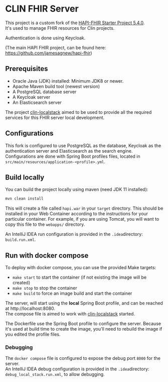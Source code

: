 # CLIN FHIR Server
This project is a custom fork of the [HAPI-FHIR Starter Project 5.4.0](https://github.com/hapifhir/hapi-fhir-jpaserver-starter/tree/v5.4.0).  
It's used to manage FHIR resources for Clin projects.

Authentication is done using Keycloak.

(The main HAPI FHIR project, can be found here: https://github.com/jamesagnew/hapi-fhir)

## Prerequisites

- Oracle Java (JDK) installed: Minimum JDK8 or newer.
- Apache Maven build tool (newest version)
- A PostgreSQL database server
- A Keycloak server
- An Elasticsearch server

The project [clin-localstack](https://github.com/Ferlab-Ste-Justine/clin-localstack) aimed to be used to provide all the required services for this FHIR server local development.

## Configurations

This fork is configured to use PostgreSQL as the database, Keycloak as the authentication server and Elasticsearch as the search engine.
Configurations are done with Spring Boot profiles files, located in `src/main/resources/application-<profile>.yml`.

## Build locally

You can build the project locally using maven (need JDK 11 installed):
```bash
mvn clean install
```  
This will create a file called `hapi.war` in your `target` directory. This should be installed in your Web Container according to the instructions for your particular container. For example, if you are using Tomcat, you will want to copy this file to the `webapps/` directory.

An IntelliJ IDEA run configuration is provided in the `.idea`directory: `build.run.xml`.

## Run with docker compose

To deploy with docker compose, you can use the provided Make targets:
- `make start` to start the container (if not existing the image will be created)
- `make stop` to stop the container
- `make build` to force an image build and start the container

The server, will start using the **local** Spring Boot profile, and can be reached at http://localhost:8080.  
The compose file is aimed to work with [clin-localstack](https://github.com/Ferlab-Ste-Justine/clin-localstack) started.

The Dockerfile use the Spring Boot profile to configure the server. 
Because it's used at build time to create the image, you'll need to rebuild the image if you edited the profile files.

### Debugging
The `docker compose` file is configured to expose the debug port `8000` for the server.  
An IntelliJ IDEA debug configuration is provided in the `.idea`directory: `debug_local_stack.run.xml`, to allow debugging.
